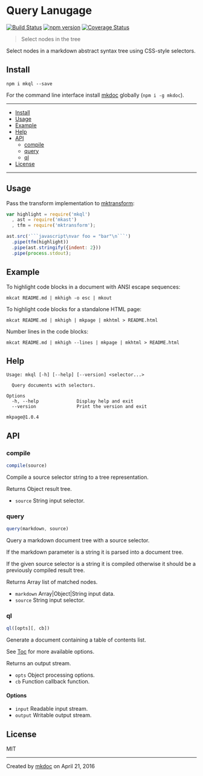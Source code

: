 # Query Lanugage

[![Build Status](https://travis-ci.org/mkdoc/mkql.svg?v=3)](https://travis-ci.org/mkdoc/mkql)
[![npm version](http://img.shields.io/npm/v/mkql.svg?v=3)](https://npmjs.org/package/mkql)
[![Coverage Status](https://coveralls.io/repos/mkdoc/mkql/badge.svg?branch=master&service=github&v=3)](https://coveralls.io/github/mkdoc/mkql?branch=master)

> Select nodes in the tree

Select nodes in a markdown abstract syntax tree using CSS-style selectors.

## Install

```
npm i mkql --save
```

For the command line interface install [mkdoc][] globally (`npm i -g mkdoc`).

---

- [Install](#install)
- [Usage](#usage)
- [Example](#example)
- [Help](#help)
- [API](#api)
  - [compile](#compile)
  - [query](#query)
  - [ql](#ql)
- [License](#license)

---

## Usage

Pass the transform implementation to [mktransform][]:

```javascript
var highlight = require('mkql')
  , ast = require('mkast')
  , tfm = require('mktransform');

ast.src('```javascript\nvar foo = "bar"\n```')
  .pipe(tfm(highlight))
  .pipe(ast.stringify({indent: 2}))
  .pipe(process.stdout);
```

## Example

To highlight code blocks in a document with ANSI escape sequences:

```shell
mkcat README.md | mkhigh -o esc | mkout
```

To highlight code blocks for a standalone HTML page:

```shell
mkcat README.md | mkhigh | mkpage | mkhtml > README.html
```

Number lines in the code blocks:

```shell
mkcat README.md | mkhigh --lines | mkpage | mkhtml > README.html
```

## Help

```
Usage: mkql [-h] [--help] [--version] <selector...>

  Query documents with selectors.

Options
  -h, --help              Display help and exit
  --version               Print the version and exit

mkpage@1.0.4
```

## API

### compile

```javascript
compile(source)
```

Compile a source selector string to a tree representation.

Returns Object result tree.

* `source` String input selector.

### query

```javascript
query(markdown, source)
```

Query a markdown document tree with a source selector.

If the markdown parameter is a string it is parsed into a document tree.

If the given source selector is a string it is compiled otherwise it should
be a previously compiled result tree.

Returns Array list of matched nodes.

* `markdown` Array|Object|String input data.
* `source` String input selector.

### ql

```javascript
ql([opts][, cb])
```

Generate a document containing a table of contents list.

See [Toc](#toc-1) for more available options.

Returns an output stream.

* `opts` Object processing options.
* `cb` Function callback function.

#### Options

* `input` Readable input stream.
* `output` Writable output stream.

## License

MIT

---

Created by [mkdoc](https://github.com/mkdoc/mkdoc) on April 21, 2016

[source-highlight]: https://www.gnu.org/software/src-highlite/source-highlight.html
[mkdoc]: https://github.com/mkdoc/mkdoc
[mktransform]: https://github.com/mkdoc/mktransform
[commonmark]: http://commonmark.org
[jshint]: http://jshint.com
[jscs]: http://jscs.info


